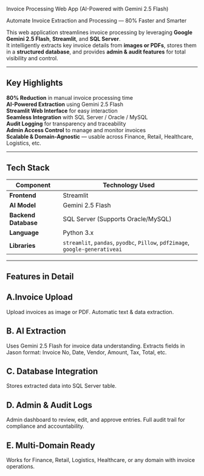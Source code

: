 Invoice Processing Web App (AI-Powered with Gemini 2.5 Flash)

Automate Invoice Extraction and Processing — 80% Faster and Smarter

This web application streamlines invoice processing by leveraging **Google Gemini 2.5 Flash**, **Streamlit**, and **SQL Server**.  
It intelligently extracts key invoice details from **images or PDFs**, stores them in a **structured database**, and provides **admin & audit features** for total visibility and control.

---

## Key Highlights

 **80% Reduction** in manual invoice processing time  
 **AI-Powered Extraction** using Gemini 2.5 Flash  
 **Streamlit Web Interface** for easy interaction  
 **Seamless Integration** with SQL Server / Oracle / MySQL  
 **Audit Logging** for transparency and traceability  
 **Admin Access Control** to manage and monitor invoices  
 **Scalable & Domain-Agnostic** — usable across Finance, Retail, Healthcare, Logistics, etc.  

---

## Tech Stack

| Component | Technology Used |
|------------|-----------------|
| **Frontend** | Streamlit |
| **AI Model** | Gemini 2.5 Flash |
| **Backend Database** | SQL Server (Supports Oracle/MySQL) |
| **Language** | Python 3.x |
| **Libraries** | `streamlit`, `pandas`, `pyodbc`, `Pillow`, `pdf2image`, `google-generativeai` |

---

## Features in Detail
A.Invoice Upload
----------------
Upload invoices as image or PDF.
Automatic text & data extraction.

B. AI Extraction
-----------------
Uses Gemini 2.5 Flash for invoice data understanding.
Extracts fields in Jason format:
Invoice No, Date, Vendor, Amount, Tax, Total, etc.

C. Database Integration
------------------------
Stores extracted data into SQL Server table.

D. Admin & Audit Logs
----------------------
Admin dashboard to review, edit, and approve entries.
Full audit trail for compliance and accountability.

E. Multi-Domain Ready
-----------------------
Works for Finance, Retail, Logistics, Healthcare, or any domain with invoice operations.

